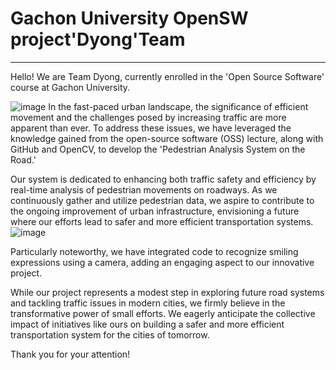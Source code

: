 # Gachon University OpenSW project'Dyong'Team
---
Hello! We are Team Dyong, currently enrolled in the 'Open Source Software' course at Gachon University.

![image](https://love.seoul.go.kr/Pds/Board/seoul_news_write/Editor/article_202104_09_01_04.jpg)
In the fast-paced urban landscape, the significance of efficient movement and the challenges posed by increasing traffic are more apparent than ever. To address these issues, we have leveraged the knowledge gained from the open-source software (OSS) lecture, along with GitHub and OpenCV, to develop the 'Pedestrian Analysis System on the Road.'

Our system is dedicated to enhancing both traffic safety and efficiency by real-time analysis of pedestrian movements on roadways. As we continuously gather and utilize pedestrian data, we aspire to contribute to the ongoing improvement of urban infrastructure, envisioning a future where our efforts lead to safer and more efficient transportation systems.
![image](https://miro.medium.com/v2/resize:fit:1400/0*uNQbO5SoRV6XiOtg.png)

Particularly noteworthy, we have integrated code to recognize smiling expressions using a camera, adding an engaging aspect to our innovative project.

While our project represents a modest step in exploring future road systems and tackling traffic issues in modern cities, we firmly believe in the transformative power of small efforts. We eagerly anticipate the collective impact of initiatives like ours on building a safer and more efficient transportation system for the cities of tomorrow.

Thank you for your attention!